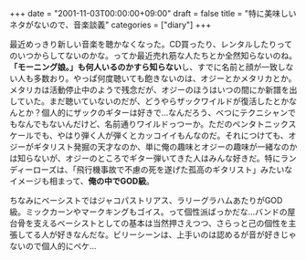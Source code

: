 +++
date = "2001-11-03T00:00:00+09:00"
draft = false
title = "特に美味しいネタがないので、音楽談義"
categories = ["diary"]
+++

最近めっきり新しい音楽を聴かなくなった。CD買ったり、レンタルしたりってのいつからしてないのかな。ってか最近売れ筋な人たちとか全然知らないのね。<strong>「モーニング娘。」も何人いるのかすら知らない</strong>し、すでに名前と顔が一致しない人も多数おり。やっぱ何度聴いても飽きないのは、オジーとかメタリカとか。メタリカは活動停止中のようで残念だが、オジーのほうはいつの間にか新譜を出していた。まだ聴いていないのだが、どうやらザックワイルドが復活したとかなんとか？個人的にザックのギターは好きで...なんだろう、べつにテクニシャンでもなんでもないんだけど、名前通りワイルドっつーか。ただのペンタトニックスケールでも、やはり弾く人が弾くとカッコイイもんなのだ。それにつけても、オジーがギタリスト発掘の天才なのか、単に俺の趣味とオジーの趣味が一緒なのかは知らないが、オジーのところでギター弾いてきた人はみんな好きだ。特にランディーローズは、「飛行機事故で不慮の死を遂げた孤高のギタリスト」みたいなイメージも相まって、<strong>俺の中でGOD級</strong>。

ちなみにベーシストではジャコパストリアス、ラリーグラハムあたりがGOD級。ミックカーンやマークキングもゴイス。って個性派ばっかだな...バンドの屋台骨を支えるベーシストとしての基本は当然押さえつつ、さらっと己の個性を主張してる人が好きなんだな。ビリーシーンは、上手いのは認めるが音が好きじゃないので個人的にペケ...
